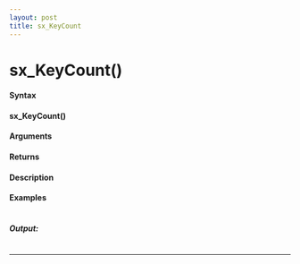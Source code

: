 ```yaml
---
layout: post
title: sx_KeyCount
---
```


# sx_KeyCount()


#### Syntax

#### sx_KeyCount()

#### Arguments

#### Returns

#### Description

#### Examples

```

```

##### Output:

```

```

---